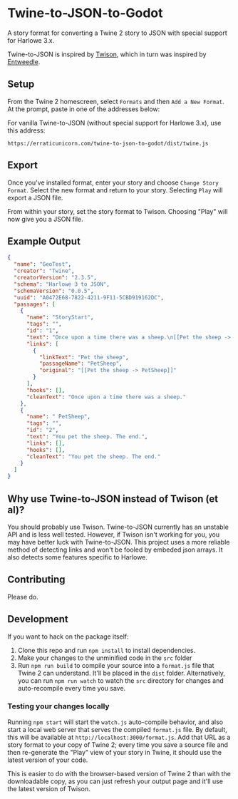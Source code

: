 # Twine-to-JSON-to-Godot

A story format for converting a Twine 2 story to JSON with special support for Harlowe 3.x.

Twine-to-JSON is inspired by [Twison](https://github.com/lazerwalker/twison), which in turn was inspired by [Entweedle](http://www.maximumverbosity.net/twine/Entweedle/).


## Setup

From the Twine 2 homescreen, select `Formats` and then `Add a New Format`. At the prompt, paste in one of the addresses below:

For vanilla Twine-to-JSON (without special support for Harlowe 3.x), use this address:

```
https://erraticunicorn.com/twine-to-json-to-godot/dist/twine.js
```

## Export

Once you've installed format, enter your story and choose `Change Story Format`. Select the new format and return to your story. Selecting `Play` will export a JSON file.

From within your story, set the story format to Twison. Choosing "Play" will now give you a JSON file.


## Example Output

```json
{
  "name": "GeoTest",
  "creator": "Twine",
  "creatorVersion": "2.3.5",
  "schema": "Harlowe 3 to JSON",
  "schemaVersion": "0.0.5",
  "uuid": "A0472E68-7822-4211-9F11-5CBD919162DC",
  "passages": [
    {
      "name": "StoryStart",
      "tags": "",
      "id": "1",
      "text": "Once upon a time there was a sheep.\n[[Pet the sheep -> PetSheep]]",
      "links": [
        {
          "linkText": "Pet the sheep",
          "passageName": "PetSheep",
          "original": "[[Pet the sheep -> PetSheep]]"
        }
      ],
      "hooks": [],
      "cleanText": "Once upon a time there was a sheep."
    },
    {
      "name": " PetSheep",
      "tags": "",
      "id": "2",
      "text": "You pet the sheep. The end.",
      "links": [],
      "hooks": [],
      "cleanText": "You pet the sheep. The end."
    }
  ]
}
```


## Why use Twine-to-JSON instead of Twison (et al)?

You should probably use Twison. Twine-to-JSON currently has an unstable API and is less well tested. However, if Twison isn't working for you, you may have better luck with Twine-to-JSON. This project uses a more reliable method of detecting links and won't be fooled by embeded json arrays. It also detects some features specific to Harlowe.


## Contributing

Please do.

## Development

If you want to hack on the package itself:

1. Clone this repo and run `npm install` to install dependencies.
2. Make your changes to the unminified code in the `src` folder
3. Run `npm run build` to compile your source into a `format.js` file that Twine 2 can understand. It'll be placed in the `dist` folder. Alternatively, you can run `npm run watch` to watch the `src` directory for changes and auto-recompile every time you save.

### Testing your changes locally

Running `npm start` will start the `watch.js` auto-compile behavior, and also start a local web server that serves the compiled `format.js` file. By default, this will be available at `http://localhost:3000/format.js`. Add that URL as a story format to your copy of Twine 2; every time you save a source file and then re-generate the "Play" view of your story in Twine, it should use the latest version of your code.

This is easier to do with the browser-based version of Twine 2 than with the downloadable copy, as you can just refresh your output page and it'll use the latest version of Twison.

